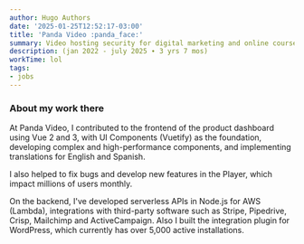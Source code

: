 ```yaml
---
author: Hugo Authors
date: '2025-01-25T12:52:17-03:00'
title: 'Panda Video :panda_face:'
summary: Video hosting security for digital marketing and online courses.
description: (jan 2022 - july 2025 ∙ 3 yrs 7 mos)
workTime: lol
tags:
- jobs
---
```


### About my work there
At Panda Video, I contributed to the frontend of the product dashboard using Vue 2 and 3, with UI Components (Vuetify) as the foundation, developing complex and high-performance components, and implementing translations for English and Spanish.

I also helped to fix bugs and develop new features in the Player, which impact millions of users monthly.

On the backend, I've developed serverless APIs in Node.js for AWS (Lambda), integrations with third-party software such as Stripe, Pipedrive, Crisp, Mailchimp and ActiveCampaign. Also I built the integration plugin for WordPress, which currently has over 5,000 active installations.
